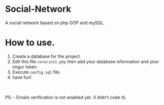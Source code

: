# Social-Network
A social network based on php OOP and mySQL.
<br />
# How to use.
1) Create a database for the project. <br />
2) Edit this file <code>core/init.php</code> then add your database information and your imgur token. <br />
3) Execute <code>config.sql</code> file. <br />
4) have fun!
<br />
<br />
PS: - Emails verification is not enabled yet. (I didn't code it).

